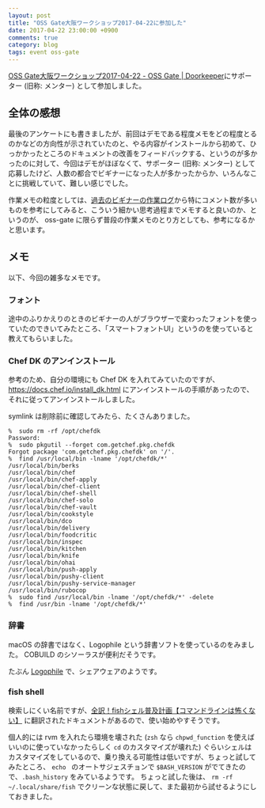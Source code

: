 ```yaml
---
layout: post
title: "OSS Gate大阪ワークショップ2017-04-22に参加した"
date: 2017-04-22 23:00:00 +0900
comments: true
category: blog
tags: event oss-gate
---
```

[OSS Gate大阪ワークショップ2017-04-22 - OSS Gate \| Doorkeeper](https://oss-gate.doorkeeper.jp/events/58579 "OSS Gate大阪ワークショップ2017-04-22 - OSS Gate \| Doorkeeper")にサポーター (旧称: メンター) として参加しました。

<!--more-->

## 全体の感想

最後のアンケートにも書きましたが、前回はデモである程度メモをどの程度とるのかなどの方向性が示されていたのと、やる内容がインストールから初めて、ひっかかったところのドキュメントの改善をフィードバックする、というのが多かったのに対して、今回はデモがほぼなくて、サポーター (旧称: メンター) として応募したけど、人数の都合でビギナーになった人が多かったからか、いろんなことに挑戦していて、難しい感じでした。

作業メモの粒度としては、[過去のビギナーの作業ログ](https://github.com/oss-gate/workshop/issues?q=is%3Aissue+is%3Aclosed)から特にコメント数が多いものを参考にしてみると、こういう細かい思考過程までメモすると良いのか、というのが、 oss-gate に限らず普段の作業メモのとり方としても、参考になるかと思います。

## メモ

以下、今回の雑多なメモです。

### フォント

途中のふりかえりのときのビギナーの人がブラウザーで変わったフォントを使っていたのできいてみたところ、「スマートフォントUI」というのを使っていると教えてもらいました。

### Chef DK のアンインストール

参考のため、自分の環境にも Chef DK を入れてみていたのですが、 <https://docs.chef.io/install_dk.html> にアンインストールの手順があったので、それに従ってアンインストールしました。

symlink は削除前に確認してみたら、たくさんありました。

```
%  sudo rm -rf /opt/chefdk
Password:
%  sudo pkgutil --forget com.getchef.pkg.chefdk
Forgot package 'com.getchef.pkg.chefdk' on '/'.
%  find /usr/local/bin -lname '/opt/chefdk/*'
/usr/local/bin/berks
/usr/local/bin/chef
/usr/local/bin/chef-apply
/usr/local/bin/chef-client
/usr/local/bin/chef-shell
/usr/local/bin/chef-solo
/usr/local/bin/chef-vault
/usr/local/bin/cookstyle
/usr/local/bin/dco
/usr/local/bin/delivery
/usr/local/bin/foodcritic
/usr/local/bin/inspec
/usr/local/bin/kitchen
/usr/local/bin/knife
/usr/local/bin/ohai
/usr/local/bin/push-apply
/usr/local/bin/pushy-client
/usr/local/bin/pushy-service-manager
/usr/local/bin/rubocop
%  sudo find /usr/local/bin -lname '/opt/chefdk/*' -delete
%  find /usr/bin -lname '/opt/chefdk/*'
```

### 辞書

macOS の辞書ではなく、Logophile という辞書ソフトを使っているのをみました。
COBUILD のシソーラスが便利だそうです。

たぶん [Logophile](http://dicwizard.jp/logophile/ "Logophile") で、シェアウェアのようです。

### fish shell

検索しにくい名前ですが、[全訳！fishシェル普及計画【コマンドラインは怖くない】](http://fish.rubikitch.com/ "全訳！fishシェル普及計画【コマンドラインは怖くない】") に翻訳されたドキュメントがあるので、使い始めやすそうです。

個人的には rvm を入れたら環境を壊された (`zsh` なら `chpwd_function` を使えばいいのに使っていなかったらしく `cd` のカスタマイズが壊れた) ぐらいシェルはカスタマイズをしているので、乗り換える可能性は低いですが、ちょっと試してみたところ、 `echo ` のオートサジェスチョンで `$BASH_VERSION` がでてきたので、`.bash_history` をみているようです。
ちょっと試した後は、 `rm -rf ~/.local/share/fish` でクリーンな状態に戻して、また最初から試せるようにしておきました。
